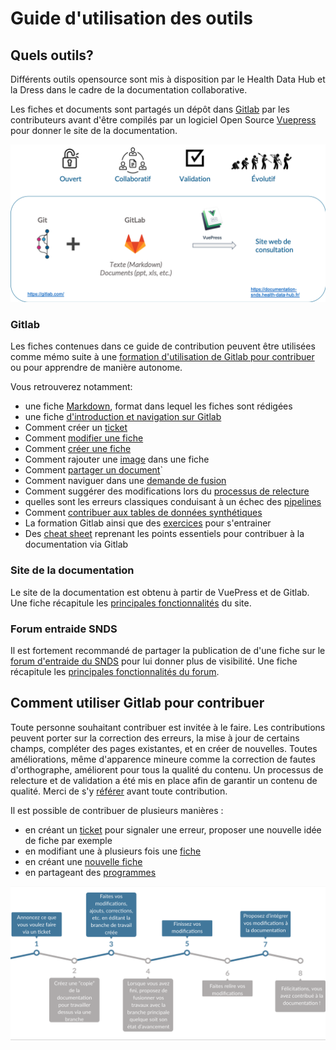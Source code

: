 # Guide d'utilisation des outils
<!-- SPDX-License-Identifier: MPL-2.0 -->

## Quels outils?
Différents outils opensource sont mis à disposition par le Health Data Hub et la Dress dans le cadre de la documentation collaborative.

Les fiches et documents sont partagés un dépôt dans [Gitlab](https://gitlab.com/healthdatahub/documentation-snds) par les contributeurs avant d'être compilés par un logiciel Open Source [Vuepress](https://vuepress.vuejs.org/) pour donner le site de la documentation. 

<p style="center">
<img src="../../files/images/tutoriel_gitlab/2020-05-10_HDH_outils-documentation_MLP-2.0.png" alt="Éditer sur GitLab" width="600"/>
</p>

### Gitlab
Les fiches contenues dans ce guide de contribution peuvent être utilisées comme mémo suite à une [formation d'utilisation de Gitlab pour contribuer](https://www.meetup.com/fr-FR/Health-Data-Hub/) ou pour apprendre de manière autonome.

Vous retrouverez notamment:

- une fiche [Markdown](tutoriel_markdown.md), format dans lequel les fiches sont rédigées
- une fiche [d'introduction et  navigation sur Gitlab](Introduction_Gitlab.md)
- Comment créer un [ticket](Ticket.md)
- Comment [modifier une fiche](Modifier_une_fiche.md)
- Comment [créer une fiche](Creer_une_fiche.md)
- Comment rajouter une [image](inclure_image.md) dans une fiche
- Comment [partager un document](partage_document.md)`
- Comment naviguer dans une [demande de fusion](demande_fusion.md)
- Comment suggérer des modifications lors du [processus de relecture](processus_relecture.md)
- quelles sont les erreurs classiques conduisant à un échec des [pipelines](erreur_pipelines.md)
- Comment [contribuer aux tables de données synthétiques](contribution_tables.md)
- La formation Gitlab ainsi que des [exercices](exercices_formation.md) pour s'entrainer
- Des [cheat sheet](Cheat_Sheet.md) reprenant les points essentiels pour contribuer à la documentation via Gitlab

### Site de la documentation
Le site de la documentation est obtenu à partir de VuePress et de Gitlab. Une fiche récapitule les [principales fonctionnalités](Utiliser_le_site_de_documentation.md) du site.

### Forum entraide SNDS
Il est fortement recommandé de partager la publication de d'une fiche sur le [forum d'entraide du SNDS](https://entraide.health-data-hub.fr/) pour lui donner plus de visibilité. Une fiche récapitule les [principales fonctionnalités du forum](Forum.md).

## Comment utiliser Gitlab pour contribuer
Toute personne souhaitant contribuer est invitée à le faire. Les contributions peuvent porter sur la correction des erreurs, la mise à jour de certains champs, compléter des pages existantes, et en créer de nouvelles. Toutes améliorations, même d'apparence mineure comme la correction de fautes d'orthographe, améliorent pour tous la qualité du contenu. Un processus de relecture et de validation a été mis en place afin de garantir un contenu de qualité. Merci de s'y [référer](../../contribuer/Guide_contribution/README.md) avant toute contribution. 

Il est possible de contribuer de plusieurs manières : 
- en créant un [ticket](Ticket.md) pour signaler une erreur, proposer une nouvelle idée de fiche par exemple
- en modifiant une à plusieurs fois une [fiche](Modifier_une_fiche.md)
- en créant une [nouvelle fiche](Creer_une_fiche.md)
- en partageant des [programmes](partage_document.md)

<p style="center">
<img src="../../files/images/tutoriel_gitlab/2020-05-10_HDH_procedure-contribution_MLP-2.0.png" alt="Éditer sur GitLab" width="800"/>
</p>